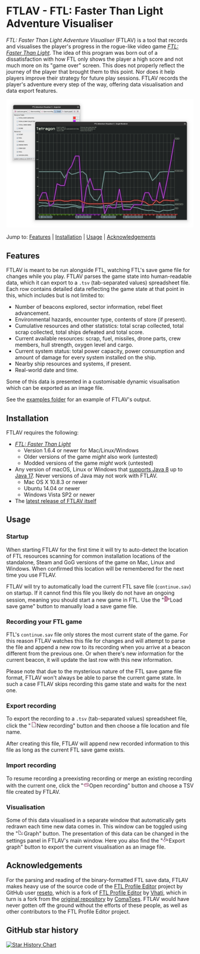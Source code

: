 # FTLAV - FTL: Faster Than Light Adventure Visualiser

*FTL: Faster Than Light Adventure Visualiser* (FTLAV) is a tool that records and visualises the player's progress in the rogue-like video game *[FTL: Faster Than Light](https://subsetgames.com/ftl.html)*. The idea of this program was born out of a dissatisfaction with how FTL only shows the player a high score and not much more on its "game over" screen. This does not properly reflect the journey of the player that brought them to this point. Nor does it help players improve their strategy for future play sessions. FTLAV records the player's adventure every step of the way, offering data visualisation and data export features.

![FTLAV v3 screenshot](./img/FTLAV%20v3%20demo%20screenshot.png)

Jump to: [Features](#Features) | [Installation](#Installation) | [Usage](#Usage) | [Acknowledgements](#Acknowledgements)

## Features

FTLAV is meant to be run alongside FTL, watching FTL's save game file for changes while you play. FTLAV parses the game state into human-readable data, which it can export to a `.tsv` (tab-separated values) spreadsheet file. Each row contains detailed data reflecting the game state at that point in this, which includes but is not limited to:

- Number of beacons explored, sector information, rebel fleet advancement.
- Environmental hazards, encounter type, contents of store (if present).
- Cumulative resources and other statistics: total scrap collected, total scrap collected, total ships defeated and total score.
- Current available resources: scrap, fuel, missiles, drone parts, crew members, hull strength, oxygen level and cargo.
- Current system status: total power capacity, power consumption and amount of damage for every system installed on the ship.
- Nearby ship resources and systems, if present.
- Real-world date and time.

Some of this data is presented in a customisable dynamic visualisation which can be exported as an image file.

See the [examples folder](./examples) for an example of FTLAV's output.

## Installation

FTLAV requires the following:

- *[FTL: Faster Than Light](https://subsetgames.com/ftl.html)*
  - Version 1.6.4 or newer for Mac/Linux/Windows
  - Older versions of the game *might* also work (untested)
  - Modded versions of the game *might* work (untested)
- Any version of macOS, Linux or Windows that [supports Java 8](https://www.java.com/en/download/help/sysreq.html) up to [Java 17](https://www.oracle.com/java/technologies/javase/products-doc-jdk17certconfig.html). Never versions of Java may not work with FTLAV.
  - Mac OS X 10.8.3 or newer
  - Ubuntu 14.04 or newer
  - Windows Vista SP2 or newer
- The [latest release of FTLAV itself](https://github.com/Niels-NTG/FTLAV/releases/latest)

## Usage

### Startup

When starting FTLAV for the first time it will try to auto-detect the location of FTL resources scanning for common installation locations of the standalone, Steam and GoG versions of the game on Mac, Linux and Windows. When confirmed this location will be remembered for the next time you use FTLAV.

FTLAV will try to automatically load the current FTL save file (`continue.sav`) on startup. If it cannot find this file you likely do not have an ongoing session, meaning you should start a new game in FTL. Use the "![load game icon](src/main/resources/UI/loadgame.gif)Load save game" button to manually load a save game file.

### Recording your FTL game

FTL's `continue.sav` file only stores the most current state of the game. For this reason FTLAV watches this file for changes and will attempt to parse the file and append a new row to its recording when you arrive at a beacon different from the previous one. Or when there's new information for the current beacon, it will update the last row with this new information.

Please note that due to the mysterious nature of the FTL save game file format, FTLAV won't always be able to parse the current game state. In such a case FTLAV skips recording this game state and waits for the next one.

### Export recording

To export the recording to a `.tsv` (tab-separated values) spreadsheet file, click the "![new game icon](src/main/resources/UI/new.gif)New recording" button and then choose a file location and file name.

After creating this file, FTLAV will append new recorded information  to this file as long as the current FTL save game exists.

### Import recording

To resume recording a preexisting recording or merge an existing recording with the current one, click the "![open recording icon](src/main/resources/UI/open.gif)Open recording" button and choose a TSV file created by FTLAV.

### Visualisation

Some of this data visualised in a separate window that automatically gets redrawn each time new data comes in. This window can be toggled using the "![graph icon](src/main/resources/UI/graph.gif)Graph" button. The presentation of this data can be changed in the settings panel in FTLAV's main window. Here you also find the "![save graph icon](src/main/resources/UI/savegraph.gif)Export graph" button to export the current visualisation as an image file.

## Acknowledgements

For the parsing and reading of the binary-formatted FTL save data, FTLAV makes heavy use of the source code of the [FTL Profile Editor](https://github.com/reseto/ftl-profile-editor/) project by GitHub user [reseto](https://github.com/reseto), which is a fork of [FTL Profile Editor](https://github.com/Vhati/ftl-profile-editor) by [Vhati](https://github.com/Vhati), which in turn is a fork from the [original repository](https://github.com/ComaToes/ftl-profile-editor) by [ComaToes](https://github.com/ComaToes). FTLAV would have never gotten off the ground without the efforts of these  people, as well as other contributors to the FTL Profile Editor project.

## GitHub star history

<a href="https://star-history.com/#Niels-NTG/FTLAV&Date">
 <picture>
   <source media="(prefers-color-scheme: dark)" srcset="https://api.star-history.com/svg?repos=Niels-NTG/FTLAV&type=Date&theme=dark" />
   <source media="(prefers-color-scheme: light)" srcset="https://api.star-history.com/svg?repos=Niels-NTG/FTLAV&type=Date" />
   <img alt="Star History Chart" src="https://api.star-history.com/svg?repos=Niels-NTG/FTLAV&type=Date" />
 </picture>
</a>
